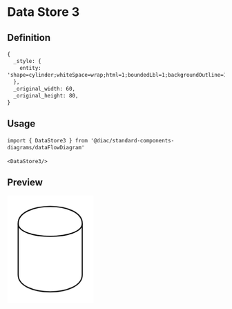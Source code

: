 # Data Store 3

## Definition

```
{
  _style: { 
    entity: 'shape=cylinder;whiteSpace=wrap;html=1;boundedLbl=1;backgroundOutline=1;',
  },
  _original_width: 60,
  _original_height: 80,
}
```

## Usage

```
import { DataStore3 } from '@diac/standard-components-diagrams/dataFlowDiagram'

<DataStore3/>
```

## Preview

<img src="./data-store-3.png" width="200"/>
